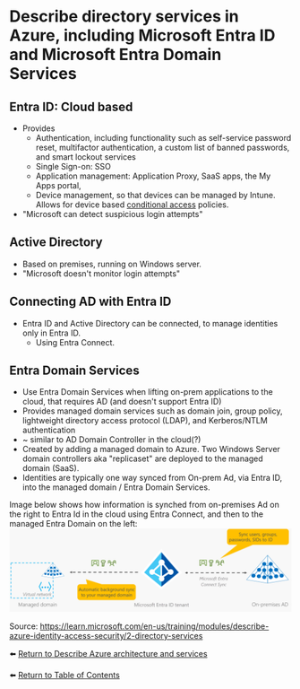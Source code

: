 # Describe directory services in Azure, including Microsoft Entra ID and Microsoft Entra Domain Services

## Entra ID: Cloud based
* Provides
  * Authentication, including functionality such as self-service password reset, multifactor authentication, a custom list of banned passwords, and smart lockout services
  * Single Sign-on: SSO
  * Application management: Application Proxy, SaaS apps, the My Apps portal,
  * Device management, so that devices can be managed by Intune. Allows for device based [conditional access](44-Describe-Microsoft-Entra-Conditional-Access.md) policies. 
* "Microsoft can detect suspicious login attempts"

## Active Directory
* Based on premises, running on Windows server.
* "Microsoft doesn't monitor login attempts"

## Connecting AD with Entra ID
* Entra ID and Active Directory can be connected, to manage identities only in Entra ID.
  * Using Entra Connect.

## Entra Domain Services
* Use Entra Domain Services when lifting on-prem applications to the cloud, that requires AD (and doesn't support Entra ID)
* Provides managed domain services such as domain join, group policy, lightweight directory access protocol (LDAP), and Kerberos/NTLM authentication
* ~ similar to AD Domain Controller in the cloud(?)
* Created by adding a managed domain to Azure. Two Windows Server domain controllers aka "replicaset" are deployed to the managed domain (SaaS).
* Identities are typically one way synced from On-prem Ad, via Entra ID, into the managed domain / Entra Domain Services.

Image below shows how information is synched from on-premises Ad on the right to Entra Id in the cloud using Entra Connect, and then to the managed Entra Domain on the left:
![Information is synched from On-prem Ad, via Entra ID, into the managed domain / Entra Domain Services](img/Entra-domain-services.png)

Source: https://learn.microsoft.com/en-us/training/modules/describe-azure-identity-access-security/2-directory-services

⬅️ [Return to Describe Azure architecture and services](README.md)

⬅️ [Return to Table of Contents](../README.md)